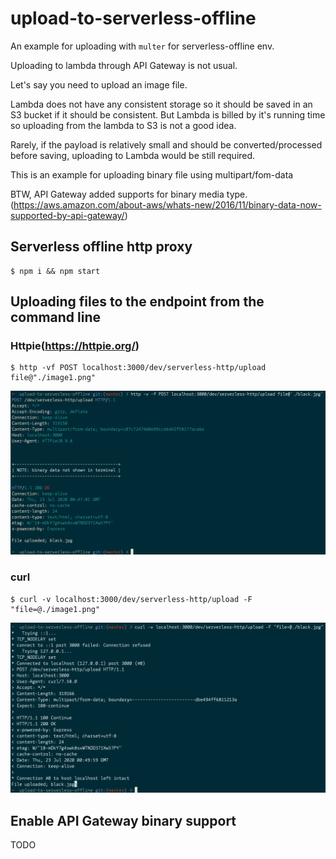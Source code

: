 # upload-to-serverless-offline
An example for uploading with `multer` for serverless-offline env.

Uploading to lambda through API Gateway is not usual.

Let's say you need to upload an image file.

Lambda does not have any consistent storage so it should be saved in an S3 bucket if it should be consistent.
But Lambda is billed by it's running time so uploading from the lambda to S3 is not a good idea.

Rarely, if the payload is relatively small and should be converted/processed before saving, uploading to Lambda would be still required.

This is an example for uploading binary file using multipart/fom-data

BTW, API Gateway added supports for binary media type. (https://aws.amazon.com/about-aws/whats-new/2016/11/binary-data-now-supported-by-api-gateway/)

## Serverless offline http proxy

```
$ npm i && npm start
```

## Uploading files to the endpoint from the command line

### Httpie(https://httpie.org/)

```
$ http -vf POST localhost:3000/dev/serverless-http/upload file@"./image1.png"
```

![image1](https://raw.githubusercontent.com/kennyhyun/upload-to-serverless-offline/master/image1.png)

### curl

```
$ curl -v localhost:3000/dev/serverless-http/upload -F "file=@./image1.png"
```

![image1](https://raw.githubusercontent.com/kennyhyun/upload-to-serverless-offline/master/image2.png)

## Enable API Gateway binary support

TODO

